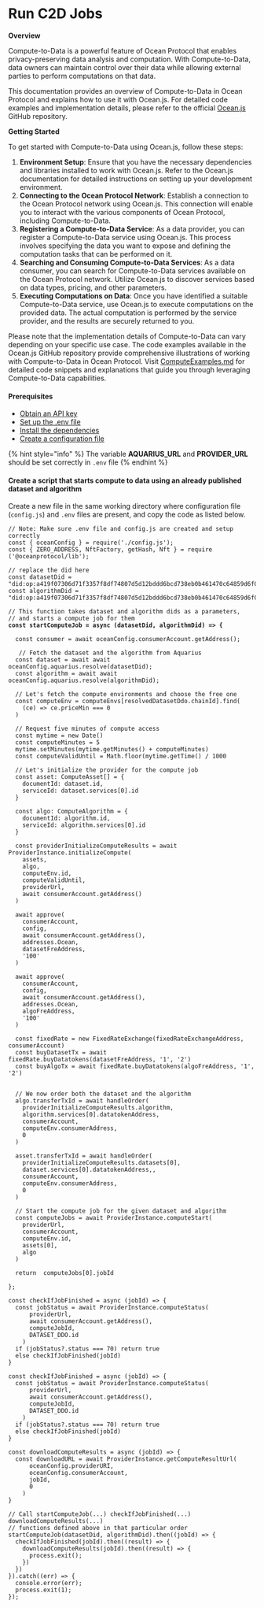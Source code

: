 # Run C2D Jobs

**Overview**

Compute-to-Data is a powerful feature of Ocean Protocol that enables privacy-preserving data analysis and computation. With Compute-to-Data, data owners can maintain control over their data while allowing external parties to perform computations on that data.

This documentation provides an overview of Compute-to-Data in Ocean Protocol and explains how to use it with Ocean.js. For detailed code examples and implementation details, please refer to the official [Ocean.js](https://github.com/oceanprotocol/ocean.js) GitHub repository.

**Getting Started**

To get started with Compute-to-Data using Ocean.js, follow these steps:

1. **Environment Setup**: Ensure that you have the necessary dependencies and libraries installed to work with Ocean.js. Refer to the Ocean.js documentation for detailed instructions on setting up your development environment.
2. **Connecting to the Ocean Protocol Network**: Establish a connection to the Ocean Protocol network using Ocean.js. This connection will enable you to interact with the various components of Ocean Protocol, including Compute-to-Data.
3. **Registering a Compute-to-Data Service**: As a data provider, you can register a Compute-to-Data service using Ocean.js. This process involves specifying the data you want to expose and defining the computation tasks that can be performed on it.
4. **Searching and Consuming Compute-to-Data Services**: As a data consumer, you can search for Compute-to-Data services available on the Ocean Protocol network. Utilize Ocean.js to discover services based on data types, pricing, and other parameters.
5. **Executing Computations on Data**: Once you have identified a suitable Compute-to-Data service, use Ocean.js to execute computations on the provided data. The actual computation is performed by the service provider, and the results are securely returned to you.

Please note that the implementation details of Compute-to-Data can vary depending on your specific use case. The code examples available in the Ocean.js GitHub repository provide comprehensive illustrations of working with Compute-to-Data in Ocean Protocol. Visit [ComputeExamples.md](https://github.com/oceanprotocol/ocean.js/blob/main/ComputeExamples.md) for detailed code snippets and explanations that guide you through leveraging Compute-to-Data capabilities.

#### Prerequisites

* [Obtain an API key](../get-api-keys-for-blockchain-access.md)
* [Set up the .env file](configuration.md#create-a-env-file)
* [Install the dependencies](configuration.md#setup-dependencies)
* [Create a configuration file](configuration.md#create-a-configuration-file)

{% hint style="info" %}
The variable **AQUARIUS\_URL** and **PROVIDER\_URL** should be set correctly in `.env` file
{% endhint %}

#### Create a script that starts compute to data using an already published dataset and algorithm

Create a new file in the same working directory where configuration file (`config.js`) and `.env` files are present, and copy the code as listed below.

<pre class="language-javascript" data-overflow="wrap"><code class="lang-javascript">// Note: Make sure .env file and config.js are created and setup correctly
const { oceanConfig } = require('./config.js');
const { ZERO_ADDRESS, NftFactory, getHash, Nft } = require ('@oceanprotocol/lib');

// replace the did here
const datasetDid = "did:op:a419f07306d71f3357f8df74807d5d12bddd6bcd738eb0b461470c64859d6f0f";
const algorithmDid = "did:op:a419f07306d71f3357f8df74807d5d12bddd6bcd738eb0b461470c64859d6f0f";

// This function takes dataset and algorithm dids as a parameters,
// and starts a compute job for them
<strong>const startComputeJob = async (datasetDid, algorithmDid) => {
</strong>  
  const consumer = await oceanConfig.consumerAccount.getAddress();
  
   // Fetch the dataset and the algorithm from Aquarius
  const dataset = await await oceanConfig.aquarius.resolve(datasetDid);
  const algorithm = await await oceanConfig.aquarius.resolve(algorithmDid);
  
  // Let's fetch the compute environments and choose the free one
  const computeEnv = computeEnvs[resolvedDatasetDdo.chainId].find(
    (ce) => ce.priceMin === 0
  )
  
  // Request five minutes of compute access
  const mytime = new Date()
  const computeMinutes = 5
  mytime.setMinutes(mytime.getMinutes() + computeMinutes)
  const computeValidUntil = Math.floor(mytime.getTime() / 1000
  
  // Let's initialize the provider for the compute job
  const asset: ComputeAsset[] = {
    documentId: dataset.id,
    serviceId: dataset.services[0].id
  }

  const algo: ComputeAlgorithm = {
    documentId: algorithm.id,
    serviceId: algorithm.services[0].id
  }
  
  const providerInitializeComputeResults = await ProviderInstance.initializeCompute(
    assets,
    algo,
    computeEnv.id,
    computeValidUntil,
    providerUrl,
    await consumerAccount.getAddress()
  )
  
  await approve(
    consumerAccount,
    config,
    await consumerAccount.getAddress(),
    addresses.Ocean,
    datasetFreAddress,
    '100'
  )
  
  await approve(
    consumerAccount,
    config,
    await consumerAccount.getAddress(),
    addresses.Ocean,
    algoFreAddress,
    '100'
  )
    
  const fixedRate = new FixedRateExchange(fixedRateExchangeAddress, consumerAccount)
  const buyDatasetTx = await fixedRate.buyDatatokens(datasetFreAddress, '1', '2')
  const buyAlgoTx = await fixedRate.buyDatatokens(algoFreAddress, '1', '2')
 
  
  // We now order both the dataset and the algorithm
  algo.transferTxId = await handleOrder(
    providerInitializeComputeResults.algorithm,
    algorithm.services[0].datatokenAddress,
    consumerAccount,
    computeEnv.consumerAddress,
    0
  )
  
  asset.transferTxId = await handleOrder(
    providerInitializeComputeResults.datasets[0],
    dataset.services[0].datatokenAddress,,
    consumerAccount,
    computeEnv.consumerAddress,
    0
  )
  
  // Start the compute job for the given dataset and algorithm
  const computeJobs = await ProviderInstance.computeStart(
    providerUrl,
    consumerAccount,
    computeEnv.id,
    assets[0],
    algo
  )
  
  return  computeJobs[0].jobId
  
};

const checkIfJobFinished = async (jobId) => {
  const jobStatus = await ProviderInstance.computeStatus(
      providerUrl,
      await consumerAccount.getAddress(),
      computeJobId,
      DATASET_DDO.id
    )
  if (jobStatus?.status === 70) return true
  else checkIfJobFinished(jobId)
}

const checkIfJobFinished = async (jobId) => {
  const jobStatus = await ProviderInstance.computeStatus(
      providerUrl,
      await consumerAccount.getAddress(),
      computeJobId,
      DATASET_DDO.id
    )
  if (jobStatus?.status === 70) return true
  else checkIfJobFinished(jobId)
}

const downloadComputeResults = async (jobId) => {
  const downloadURL = await ProviderInstance.getComputeResultUrl(
      oceanConfig.providerURI,
      oceanConfig.consumerAccount,
      jobId,
      0
    )
}

// Call startComputeJob(...) checkIfJobFinished(...) downloadComputeResults(...)
// functions defined above in that particular order 
startComputeJob(datasetDid, algorithmDid).then((jobId) => {
  checkIfJobFinished(jobId).then((result) => {
    downloadComputeResults(jobId).then((result) => {
      process.exit();
    })
  })
}).catch((err) => {
  console.error(err);
  process.exit(1);
});
</code></pre>
